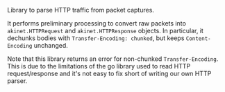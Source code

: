 Library to parse HTTP traffic from packet captures.

It performs preliminary processing to convert raw packets into
`akinet.HTTPRequest` and `akinet.HTTPResponse` objects. In particular, it
dechunks bodies with `Transfer-Encoding: chunked`, but keeps `Content-Encoding`
unchanged.

Note that this library returns an error for non-chunked `Transfer-Encoding`.
This is due to the limitations of the go library used to read HTTP
request/response and it's not easy to fix short of writing our own HTTP parser.
